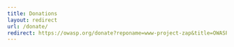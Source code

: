 ```yaml
---
title: Donations
layout: redirect
url: /donate/
redirect: https://owasp.org/donate?reponame=www-project-zap&title=OWASP+ZAP
---
```

